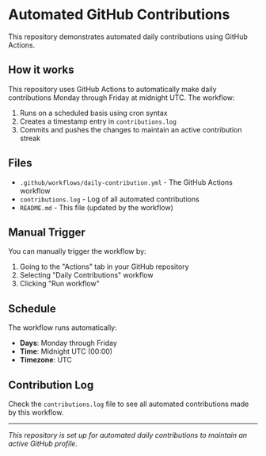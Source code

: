 # Automated GitHub Contributions

This repository demonstrates automated daily contributions using GitHub Actions.

## How it works

This repository uses GitHub Actions to automatically make daily contributions Monday through Friday at midnight UTC. The workflow:

1. Runs on a scheduled basis using cron syntax
2. Creates a timestamp entry in `contributions.log`
3. Commits and pushes the changes to maintain an active contribution streak

## Files

- `.github/workflows/daily-contribution.yml` - The GitHub Actions workflow
- `contributions.log` - Log of all automated contributions
- `README.md` - This file (updated by the workflow)

## Manual Trigger

You can manually trigger the workflow by:
1. Going to the "Actions" tab in your GitHub repository
2. Selecting "Daily Contributions" workflow
3. Clicking "Run workflow"

## Schedule

The workflow runs automatically:
- **Days**: Monday through Friday
- **Time**: Midnight UTC (00:00)
- **Timezone**: UTC

## Contribution Log

Check the `contributions.log` file to see all automated contributions made by this workflow.

---

*This repository is set up for automated daily contributions to maintain an active GitHub profile.*
